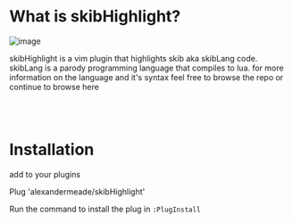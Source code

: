 
# What is skibHighlight?

![image](https://github.com/alexandermeade/skibHighlight/assets/128431625/d1f466f6-4c98-4a9a-9404-d3454b774f0f)





skibHighlight is a vim plugin that highlights skib aka skibLang code. skibLang is a parody programming language that compiles to lua. for more information on the language and it's syntax feel free to browse the repo or continue to browse here 

<br>


<br>

# Installation 

add to your plugins
  
  Plug 'alexandermeade/skibHighlight'
  
Run the command to install the plug in ```:PlugInstall```
